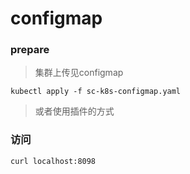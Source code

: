 configmap
===

### prepare

> 集群上传见configmap

```
kubectl apply -f sc-k8s-configmap.yaml
```

> 或者使用插件的方式

### 访问

```
curl localhost:8098
```

